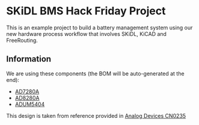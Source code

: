 # SKiDL BMS Hack Friday Project

This is an example project to build a battery management system using our new hardware process workflow that involves SKiDL, KiCAD and FreeRouting.

## Information

We are using these components (the BOM will be auto-generated at the end):

- [AD7280A](data/AD7280A.pdf)
- [AD8280A](data/AD8280.pdf)
- [ADUM5404](data/ADUM5404.pdf)

This design is taken from reference provided in [Analog Devices CN0235](data/CN0235.pdf)